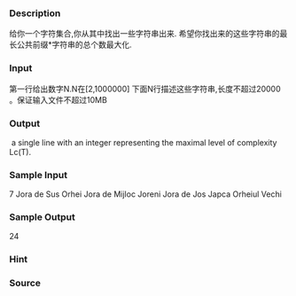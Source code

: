 
### Description
给你一个字符集合,你从其中找出一些字符串出来. 希望你找出来的这些字符串的最长公共前缀*字符串的总个数最大化.
### Input
第一行给出数字N.N在[2,1000000] 下面N行描述这些字符串,长度不超过20000 。保证输入文件不超过10MB
### Output
 a single line with an integer representing the maximal level of complexity Lc(T).
### Sample Input
7
Jora de Sus
Orhei
Jora de Mijloc
Joreni
Jora de Jos
Japca
Orheiul Vechi
### Sample Output
24
### Hint

### Source

